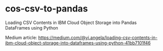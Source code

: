 # cos-csv-to-pandas
Loading CSV Contents in IBM Cloud Object Storage into Pandas DataFrames using Python

Medium article: https://medium.com/@yi.angela/loading-csv-contents-in-ibm-cloud-object-storage-into-dataframes-using-python-41bb7101f46
